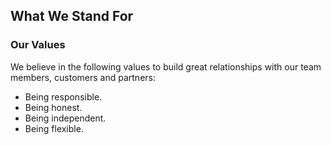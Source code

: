 ## What We Stand For

### Our Values

We believe in the following values to build great relationships with our team members, customers and partners:

- Being responsible.
- Being honest.
- Being independent.
- Being flexible.
